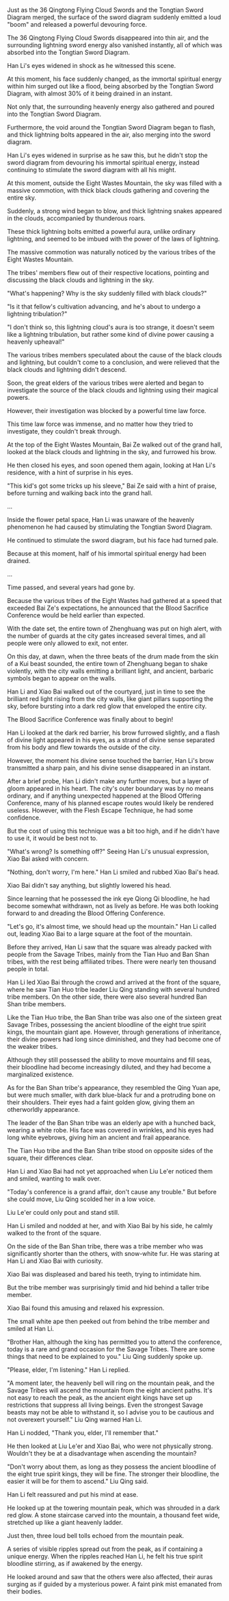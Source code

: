 Just as the 36 Qingtong Flying Cloud Swords and the Tongtian Sword Diagram merged, the surface of the sword diagram suddenly emitted a loud "boom" and released a powerful devouring force.

The 36 Qingtong Flying Cloud Swords disappeared into thin air, and the surrounding lightning sword energy also vanished instantly, all of which was absorbed into the Tongtian Sword Diagram.

Han Li's eyes widened in shock as he witnessed this scene.

At this moment, his face suddenly changed, as the immortal spiritual energy within him surged out like a flood, being absorbed by the Tongtian Sword Diagram, with almost 30% of it being drained in an instant.

Not only that, the surrounding heavenly energy also gathered and poured into the Tongtian Sword Diagram.

Furthermore, the void around the Tongtian Sword Diagram began to flash, and thick lightning bolts appeared in the air, also merging into the sword diagram.

Han Li's eyes widened in surprise as he saw this, but he didn't stop the sword diagram from devouring his immortal spiritual energy, instead continuing to stimulate the sword diagram with all his might.

At this moment, outside the Eight Wastes Mountain, the sky was filled with a massive commotion, with thick black clouds gathering and covering the entire sky.

Suddenly, a strong wind began to blow, and thick lightning snakes appeared in the clouds, accompanied by thunderous roars.

These thick lightning bolts emitted a powerful aura, unlike ordinary lightning, and seemed to be imbued with the power of the laws of lightning.

The massive commotion was naturally noticed by the various tribes of the Eight Wastes Mountain.

The tribes' members flew out of their respective locations, pointing and discussing the black clouds and lightning in the sky.

"What's happening? Why is the sky suddenly filled with black clouds?"

"Is it that fellow's cultivation advancing, and he's about to undergo a lightning tribulation?"

"I don't think so, this lightning cloud's aura is too strange, it doesn't seem like a lightning tribulation, but rather some kind of divine power causing a heavenly upheaval!"

The various tribes members speculated about the cause of the black clouds and lightning, but couldn't come to a conclusion, and were relieved that the black clouds and lightning didn't descend.

Soon, the great elders of the various tribes were alerted and began to investigate the source of the black clouds and lightning using their magical powers.

However, their investigation was blocked by a powerful time law force.

This time law force was immense, and no matter how they tried to investigate, they couldn't break through.

At the top of the Eight Wastes Mountain, Bai Ze walked out of the grand hall, looked at the black clouds and lightning in the sky, and furrowed his brow.

He then closed his eyes, and soon opened them again, looking at Han Li's residence, with a hint of surprise in his eyes.

"This kid's got some tricks up his sleeve," Bai Ze said with a hint of praise, before turning and walking back into the grand hall.

...

Inside the flower petal space, Han Li was unaware of the heavenly phenomenon he had caused by stimulating the Tongtian Sword Diagram.

He continued to stimulate the sword diagram, but his face had turned pale.

Because at this moment, half of his immortal spiritual energy had been drained.

...

Time passed, and several years had gone by.

Because the various tribes of the Eight Wastes had gathered at a speed that exceeded Bai Ze's expectations, he announced that the Blood Sacrifice Conference would be held earlier than expected.

With the date set, the entire town of Zhenghuang was put on high alert, with the number of guards at the city gates increased several times, and all people were only allowed to exit, not enter.

On this day, at dawn, when the three beats of the drum made from the skin of a Kui beast sounded, the entire town of Zhenghuang began to shake violently, with the city walls emitting a brilliant light, and ancient, barbaric symbols began to appear on the walls.

Han Li and Xiao Bai walked out of the courtyard, just in time to see the brilliant red light rising from the city walls, like giant pillars supporting the sky, before bursting into a dark red glow that enveloped the entire city.

The Blood Sacrifice Conference was finally about to begin!

Han Li looked at the dark red barrier, his brow furrowed slightly, and a flash of divine light appeared in his eyes, as a strand of divine sense separated from his body and flew towards the outside of the city.

However, the moment his divine sense touched the barrier, Han Li's brow transmitted a sharp pain, and his divine sense disappeared in an instant.

After a brief probe, Han Li didn't make any further moves, but a layer of gloom appeared in his heart.
The city's outer boundary was by no means ordinary, and if anything unexpected happened at the Blood Offering Conference, many of his planned escape routes would likely be rendered useless. However, with the Flesh Escape Technique, he had some confidence.

But the cost of using this technique was a bit too high, and if he didn't have to use it, it would be best not to.

"What's wrong? Is something off?" Seeing Han Li's unusual expression, Xiao Bai asked with concern.

"Nothing, don't worry, I'm here." Han Li smiled and rubbed Xiao Bai's head.

Xiao Bai didn't say anything, but slightly lowered his head.

Since learning that he possessed the ink eye Qiong Qi bloodline, he had become somewhat withdrawn, not as lively as before. He was both looking forward to and dreading the Blood Offering Conference.

"Let's go, it's almost time, we should head up the mountain." Han Li called out, leading Xiao Bai to a large square at the foot of the mountain.

Before they arrived, Han Li saw that the square was already packed with people from the Savage Tribes, mainly from the Tian Huo and Ban Shan tribes, with the rest being affiliated tribes. There were nearly ten thousand people in total.

Han Li led Xiao Bai through the crowd and arrived at the front of the square, where he saw Tian Huo tribe leader Liu Qing standing with several hundred tribe members. On the other side, there were also several hundred Ban Shan tribe members.

Like the Tian Huo tribe, the Ban Shan tribe was also one of the sixteen great Savage Tribes, possessing the ancient bloodline of the eight true spirit kings, the mountain giant ape. However, through generations of inheritance, their divine powers had long since diminished, and they had become one of the weaker tribes.

Although they still possessed the ability to move mountains and fill seas, their bloodline had become increasingly diluted, and they had become a marginalized existence.

As for the Ban Shan tribe's appearance, they resembled the Qing Yuan ape, but were much smaller, with dark blue-black fur and a protruding bone on their shoulders. Their eyes had a faint golden glow, giving them an otherworldly appearance.

The leader of the Ban Shan tribe was an elderly ape with a hunched back, wearing a white robe. His face was covered in wrinkles, and his eyes had long white eyebrows, giving him an ancient and frail appearance.

The Tian Huo tribe and the Ban Shan tribe stood on opposite sides of the square, their differences clear.

Han Li and Xiao Bai had not yet approached when Liu Le'er noticed them and smiled, wanting to walk over.

"Today's conference is a grand affair, don't cause any trouble." But before she could move, Liu Qing scolded her in a low voice.

Liu Le'er could only pout and stand still.

Han Li smiled and nodded at her, and with Xiao Bai by his side, he calmly walked to the front of the square.

On the side of the Ban Shan tribe, there was a tribe member who was significantly shorter than the others, with snow-white fur. He was staring at Han Li and Xiao Bai with curiosity.

Xiao Bai was displeased and bared his teeth, trying to intimidate him.

But the tribe member was surprisingly timid and hid behind a taller tribe member.

Xiao Bai found this amusing and relaxed his expression.

The small white ape then peeked out from behind the tribe member and smiled at Han Li.

"Brother Han, although the king has permitted you to attend the conference, today is a rare and grand occasion for the Savage Tribes. There are some things that need to be explained to you." Liu Qing suddenly spoke up.

"Please, elder, I'm listening." Han Li replied.

"A moment later, the heavenly bell will ring on the mountain peak, and the Savage Tribes will ascend the mountain from the eight ancient paths. It's not easy to reach the peak, as the ancient eight kings have set up restrictions that suppress all living beings. Even the strongest Savage beasts may not be able to withstand it, so I advise you to be cautious and not overexert yourself." Liu Qing warned Han Li.

Han Li nodded, "Thank you, elder, I'll remember that."

He then looked at Liu Le'er and Xiao Bai, who were not physically strong. Wouldn't they be at a disadvantage when ascending the mountain?

"Don't worry about them, as long as they possess the ancient bloodline of the eight true spirit kings, they will be fine. The stronger their bloodline, the easier it will be for them to ascend." Liu Qing said.

Han Li felt reassured and put his mind at ease.

He looked up at the towering mountain peak, which was shrouded in a dark red glow. A stone staircase carved into the mountain, a thousand feet wide, stretched up like a giant heavenly ladder.

Just then, three loud bell tolls echoed from the mountain peak.

A series of visible ripples spread out from the peak, as if containing a unique energy. When the ripples reached Han Li, he felt his true spirit bloodline stirring, as if awakened by the energy.

He looked around and saw that the others were also affected, their auras surging as if guided by a mysterious power. A faint pink mist emanated from their bodies.